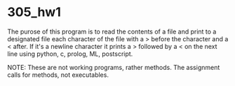 305_hw1
=======
The purose of this program is to read the contents of a file and print to 
a designated file each character of the file with a > before the character
and a < after. If it's a newline character it prints a > followed by a <
on the next line using python, c, prolog, ML, postscript.

NOTE: These are not working programs, rather methods. The assignment calls
for methods, not executables.
